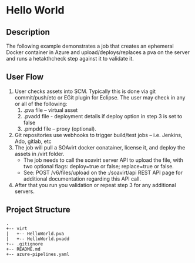 # Hello World

## Description
The following example demonstrates a job that creates an ephemeral Docker container in Azure and upload/deploys/replaces a pva on the server and runs a hetakthcheck step against it to validate it.

## User Flow

1.	User checks assets into SCM. Typically this is done via git commit/push/etc or EGit plugin for Eclipse. The user may check in any or all of the following:
	1.	.pva file – virtual asset
	2.	.pvadd file - deployment details if deploy option in step 3 is set to false 
	3.	.pmpdd file – proxy (optional).
2.	Git repositories use webhooks to trigger build/test jobs – i.e. Jenkins, Ado, gitlab, etc
3.	The job will pull a SOAvirt docker conatainer, license it, and deploy the assets in /virt folder.
   	- The job needs to call the soavirt server API to upload the file, with two optional flags: deploy=true or false; replace=true or false.
	- See:  POST /v6/files/upload on the <host>:<port>/soavirt/api REST API page for additional documentation regarding this API call.
4.	After that you run you validation or repeat step 3 for any additional servers.

## Project Structure

```
.
+-- virt
|   +-- HelloWorld.pva
|   +-- HelloWorld.pvadd
+-- .gitignore
+-- README.md
+-- azure-pipelines.yaml
``` 

